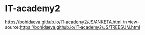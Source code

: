 # IT-academy2

https://bohidaeva.github.io/IT-academy2/JS/ANKETA.html /n
view-source:https://bohidaeva.github.io/IT-academy2/JS/TREESUM.html
